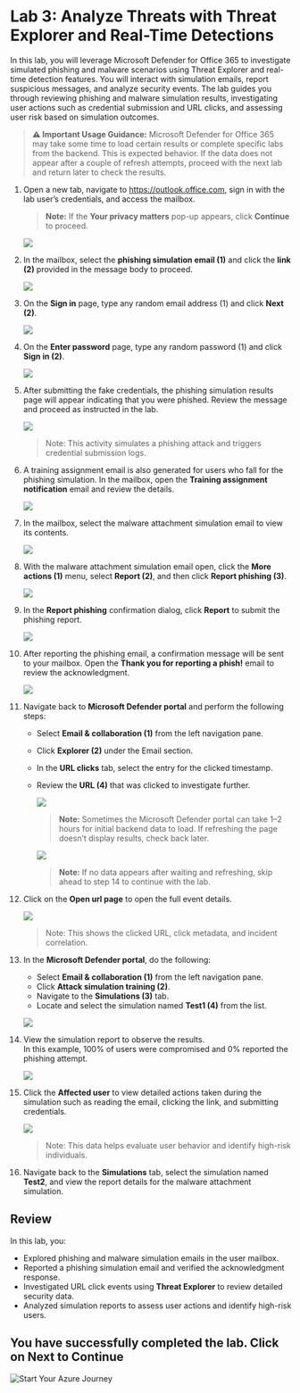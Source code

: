 # Lab 3: Analyze Threats with Threat Explorer and Real-Time Detections

In this lab, you will leverage Microsoft Defender for Office 365 to investigate simulated phishing and malware scenarios using Threat Explorer and real-time detection features. You will interact with simulation emails, report suspicious messages, and analyze security events. The lab guides you through reviewing phishing and malware simulation results, investigating user actions such as credential submission and URL clicks, and assessing user risk based on simulation outcomes.

> **⚠ Important Usage Guidance:** Microsoft Defender for Office 365 may take some time to load certain results or complete specific labs from the backend. This is expected behavior. If the data does not appear after a couple of refresh attempts, proceed with the next lab and return later to check the results.

1. Open a new tab, navigate to https://outlook.office.com, sign in with the lab user’s credentials, and access the mailbox.

   > **Note:** If the **Your privacy matters** pop-up appears, click **Continue** to proceed.

   ![](./media/combi_g_c_8.png)

1. In the mailbox, select the **phishing simulation email (1)** and click the **link (2)** provided in the message body to proceed.

   ![](./media/combi_g_c_9.png)

1. On the **Sign in** page, type any random email address (1) and click **Next (2)**.

   ![](./media/combi_g_c_11.png)

1. On the **Enter password** page, type any random password (1) and click **Sign in (2)**.

   ![](./media/combi_g_c_12.png)

1. After submitting the fake credentials, the phishing simulation results page will appear indicating that you were phished. Review the message and proceed as instructed in the lab.

   ![](./media/combi_g_c_10.png)

   > Note: This activity simulates a phishing attack and triggers credential submission logs.

1. A training assignment email is also generated for users who fall for the phishing simulation. In the mailbox, open the **Training assignment notification** email and review the details.

   ![](./media/combi_g_c_13.png)

1. In the mailbox, select the malware attachment simulation email to view its contents.

   ![](./media/combi_g_c_14.png)

1. With the malware attachment simulation email open, click the **More actions (1)** menu, select **Report (2)**, and then click **Report phishing (3)**.

   ![](./media/combi_g_c_15.png)

1. In the **Report phishing** confirmation dialog, click **Report** to submit the phishing report.

   ![](./media/combi_g_c_16.png)

1. After reporting the phishing email, a confirmation message will be sent to your mailbox. Open the **Thank you for reporting a phish!** email to review the acknowledgment.

   ![](./media/combi_g_c_17.png)

1. Navigate back to **Microsoft Defender portal** and perform the following steps:

   - Select **Email & collaboration (1)** from the left navigation pane.
   - Click **Explorer (2)** under the Email section.
   - In the **URL clicks** tab, select the entry for the clicked timestamp.
   - Review the **URL (4)** that was clicked to investigate further.

      ![](./media/rd_day1_ex2_t1_10.png)

      > **Note:** Sometimes the Microsoft Defender portal can take 1–2 hours for initial backend data to load. If refreshing the page doesn’t display results, check back later.

      ![](./media/combi_g_c_18.png)

      > **Note:** If no data appears after waiting and refreshing, skip ahead to step 14 to continue with the lab.

1. Click on the **Open url page** to open the full event details.

   ![](./media/rd_day1_ex2_t1_11.png)

   > Note: This shows the clicked URL, click metadata, and incident correlation.

1. In the **Microsoft Defender portal**, do the following:

   - Select **Email & collaboration (1)** from the left navigation pane.
   - Click **Attack simulation training (2)**.
   - Navigate to the **Simulations (3)** tab.
   - Locate and select the simulation named **Test1 (4)** from the list.

   ![](./media/rd_day1_ex2_t1_12.png)

1. View the simulation report to observe the results.  
   In this example, 100% of users were compromised and 0% reported the phishing attempt.

   ![](./media/rd_day1_ex2_t1_13.png)

1. Click the **Affected user** to view detailed actions taken during the simulation such as reading the email, clicking the link, and submitting credentials.

   ![](./media/rd_day1_ex2_t1_14.png)

   > Note: This data helps evaluate user behavior and identify high-risk individuals.

1. Navigate back to the **Simulations** tab, select the simulation named **Test2**, and view the report details for the malware attachment simulation.

## Review

In this lab, you:

- Explored phishing and malware simulation emails in the user mailbox.  
- Reported a phishing simulation email and verified the acknowledgment response.  
- Investigated URL click events using **Threat Explorer** to review detailed security data.  
- Analyzed simulation reports to assess user actions and identify high-risk users. 

## You have successfully completed the lab. Click on Next to Continue

  ![Start Your Azure Journey](./media/rd_gs_1_9.png)
